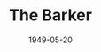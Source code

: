 ---
title: The Barker
date: 1949-05-20
closing_date: 1949-05-27
layout: productions
featured_image:
image_caption:
image_credit:
playbill:
Theatre: Theatre Jacksonville
Venue: Little Theatre
cast:
- Chris Miller: Charles Pait
- His Girl: Dinny Irvine
- Hap: E.L. Patton, Jr.
- Doc Rice: Don Heebner
- Young Man: Donald Stauss
- Lou: Grace E. Miles
- Nifty Miller: James W. Reed
- Maw Benson: Jean Heebner
- Carrie: Mary Thornton
- Cleo: Polly Clendenning
- Colonel Gowdy: Roy Meischner
- Sailor West: C. Eugene Sayre
- A Hick: C.A. Gillis, Jr.
- T-Bone: E.J. Walston
- Dancer:
  - Margie Atlas
  - Mary Lee Lindenthaler
  - Sue Miller
- Townspeople:
  - Barbara Bassett
  - Donald Wright
  - Edward Keisling
  - Eula Mae Snow
  - Lois LeBrun
  - Lucile Logan
  - Margaret Lafferty
  - Natalie Clarke
crew:
- Director: Paul E. Geisenhof
- Stage Manager: Nina Branch
- Assistant Stage Manager:
  - Eula Mae Snow
  - Lucile Logan
- Set Design: Duke LeBrun
- Lighting controls: Natalie Clarke
- Construction and Staging:
  - A.P. Simpson
  - Donald Wright
  - Edward Keisling
  - Karen O'Shaughnessy
  - Vonnie Patton
- Make-up assistant:
  - Alice Ahern
  - Barbara Bassett
  - Betty Jane Mizelle
  - Elmo Lehman
  - Louise Elkins
  - Mickey Meischner
  - Mrs. Budd Porter
- Costume Assistant:
  - June Stoy
  - Karen O'Shaughnessy
  - Laurel Barton
  - Mrs. Lewis Marks
- Property Assistant:
  - Margaret Lafferty
  - Margie Atlas
- Show-front Poster Design: Jay Harder
- Theatre Posters: Martha Lockard
understudies:
orchestra:
- Steel Guitar:
  - Barbara Johnson
  - Mrs. Lucille Hodgson
- String Bass: Beverly Hunt
- Spanish Guitar: Bill Fields
- Accordian: Jack Long
external_links:
---
